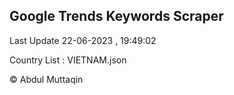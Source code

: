 

## Google Trends Keywords Scraper 
 
Last Update 22-06-2023 , 19:49:02

Country List :
VIETNAM.json



© Abdul Muttaqin 
